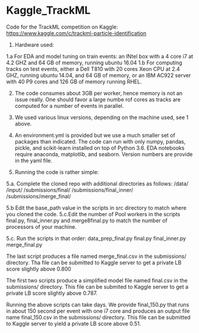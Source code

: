 # Kaggle_TrackML
Code for the TrackML competition on Kaggle: https://www.kaggle.com/c/trackml-particle-identification

1. Hardware used:

1.a For EDA and model tuning on train events: an INtel box with a 4 core i7 at 4.2 GHZ and 64 GB of memory, running ubuntu 16.04
1.b For computing tracks on test events, either a Dell T810 with 20 cores Xeon CPU at 2.4 GHZ, running ubuntu 14.04, and 64 GB of memory, or an IBM AC922 server with 40 P9 cores and 126 GB of memory running RHEL.

2. The code consumes about 3GB per worker, hence memory is not an issue really.  One should favor a large numbe rof cores as tracks are computed for a number of events in parallel.

3. We used various linux versions, depending on the machine used, see 1 above.

4. An environment.yml is provided but we use a much smaller set of packages than indicated.  The code can run with only numpy, pandas, pickle, and scikit-learn installed on top of Python 3.6.  EDA notebooks require anaconda, matplotlib, and seaborn. Version numbers are provide in the yaml file.

5. Running the code is rather simple:

5.a. Complete the cloned repo with additional directories as follows:
<root of your cloned repo>/data/
                          /input/
                          /submissions/final/
                          /submissions/final_inner/
                          /submissions/merge_final/
  
5.b Edit the base_path value in the scripts in src directory to match where you cloned the code.
5.c.Edit the number of Pool workers in the scripts final.py, final_inner.py and merge8final.py to match the number of processors of your machine.

5.c. Run the scripts in that order:
 data_prep_final.py
 final.py
 final_inner.py
 merge_final.py
 
The last script produces a file named merge_final.csv in the submissions/ directory.  Tha file can be submitted to Kaggle server to get a private LB score slightly above 0.800

The first two scripts produce a simplified model file named final.csv in the submissions/ directory.  This file can be submited to Kaggle server to get a private LB score slightly above 0.787. 

Running the above scripts can take days.  We provide final_150.py that runs in about 150 second per event with one i7 core and produces an output file name final_150.csv in the submissions/ directory.  This file can be submitted to Kaggle server to yield a private LB score above 0.51.  
